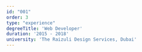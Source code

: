 ```yaml
---
id: "001"
order: 3
type: "experience"
degreeTitle: 'Web Developer'
duration: '2015 - 2018'
university: 'The Raizuli Design Services, Dubai'
---
```

